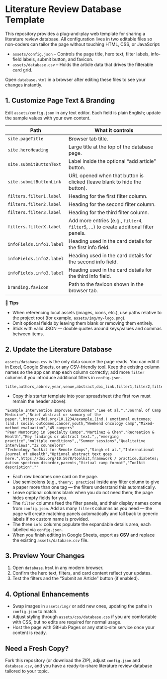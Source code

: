 # Literature Review Database Template

This repository provides a plug-and-play web template for sharing a literature review database. All configuration lives in two editable files so non-coders can tailor the page without touching HTML, CSS, or JavaScript:

* `assets/config.json` – Controls the page title, hero text, filter labels, info-field labels, submit button, and favicon.
* `assets/database.csv` – Holds the article data that drives the filterable card grid.

Open `database.html` in a browser after editing these files to see your changes instantly.

## 1. Customize Page Text & Branding

Edit `assets/config.json` in any text editor. Each field is plain English; update the sample values with your own content.

| Path | What it controls |
|----|----|
| `site.pageTitle` | Browser tab title. |
| `site.heroHeading` | Large title at the top of the database page. |
| `site.submitButtonText` | Label inside the optional “add article” button. |
| `site.submitButtonLink` | URL opened when that button is clicked (leave blank to hide the button). |
| `filters.filter1.label` | Heading for the first filter column. |
| `filters.filter2.label` | Heading for the second filter column. |
| `filters.filter3.label` | Heading for the third filter column. |
| `filters.filterX.label` | Add more entries (e.g., `filter4`, `filter5`, …) to create additional filter panels. |
| `infoFields.info1.label` | Heading used in the card details for the first info field. |
| `infoFields.info2.label` | Heading used in the card details for the second info field. |
| `infoFields.info3.label` | Heading used in the card details for the third info field. |
| `branding.favicon` | Path to the favicon shown in the browser tab. |

📝 **Tips**

* When referencing local assets (images, icons, etc.), use paths relative to the project root (for example, `assets/img/my-logo.png`).
* Omit optional fields by leaving them blank or removing them entirely.
* Stick with valid JSON — double quotes around keys/values and commas between items.

## 2. Update the Literature Database

`assets/database.csv` is the only data source the page reads. You can edit it in Excel, Google Sheets, or any CSV-friendly tool. Keep the existing column names so the app can map each column correctly; add more `filter` columns if you introduce additional filters in `config.json`.

```
title,authors_abbrev,year,venue,abstract,doi_link,filter1,filter2,filter3,info1,info2,info3
```

* Copy this starter template into your spreadsheet (the first row must remain the header above):

```
"Example Intervention Improves Outcomes","Lee et al.","Journal of Camp Medicine","Brief abstract or summary of the paper.",https://doi.org/10.1234/example,(ind.) emotional outcomes; (ind.) social outcomes,cancer,youth,"Weekend oncology camp","Mixed-method evaluation","45 campers"
"Peer Mentoring in Specialty Camps","Martinez & Chen","Recreation & Health","Key findings or abstract text.",,"emerging practice","multiple conditions",,"Summer sessions","Qualitative interviews","32 counselors"
"Technology Toolkit for Remote Camps","Singh et al.","International Journal of eHealth","Optional abstract text goes here.",https://doi.org/10.5678/toolkit,framework / practice,diabetes; autism spectrum disorder,parents,"Virtual camp format","Toolkit description",""
```

* Each row becomes one card on the page.
* Use semicolons (e.g., `theory; practice`) inside any filter column to give a paper more than one tag — the filters understand this automatically.
* Leave optional columns blank when you do not need them; the page hides empty fields for you.
* The `filter` columns feed the filter panels, and their display names come from `config.json`. Add as many `filterX` columns as you need — the page will create matching panels automatically and fall back to generic labels if no custom name is provided.
* The three `info` columns populate the expandable details area, each labelled via `config.json`.
* When you finish editing in Google Sheets, export as **CSV** and replace the existing `assets/database.csv` file.

## 3. Preview Your Changes



1. Open `database.html` in any modern browser.
2. Confirm the hero text, filters, and card content reflect your updates.
3. Test the filters and the “Submit an Article” button (if enabled).

## 4. Optional Enhancements

* Swap images in `assets/img/` or add new ones, updating the paths in `config.json` to match.
* Adjust styling through `assets/css/database.css` if you are comfortable with CSS, but no edits are required for normal usage.
* Host the page with GitHub Pages or any static-site service once your content is ready.

## Need a Fresh Copy?

Fork this repository (or download the ZIP), adjust `config.json` and `database.csv`, and you have a ready-to-share literature review database tailored to your topic.